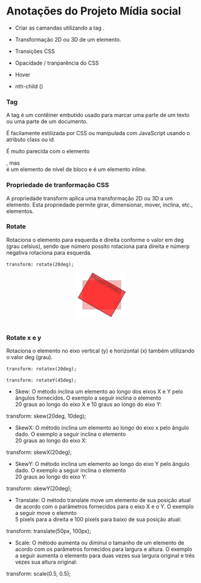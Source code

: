 # Anotações do Projeto Mídia social

- Criar as camandas utilizando a tag <span>.

- Transformação 2D ou 3D de um elemento.

- Transições CSS

- Opacidade / tranparência do CSS

- Hover

- nth-child ()

### Tag <span>

A tag <span> é um contêiner embutido usado para marcar uma parte de um texto ou uma parte de um documento. 

É facilamente estilizada por CSS ou manipulada com JavaScript usando o atributo class ou id.

É muito parecida com o elemento <div>, mas <div> é um elemento de nível de bloco e <span> é um elemento inline. 

### Propriedade de tranformação CSS

A  propriedade transform aplica uma transformação 2D ou 3D a um elemento. Esta propriedade permite girar, dimensionar, mover, inclina, etc., elementos.

### Rotate
 
Rotaciona o elemento para esquerda e direita conforme o valor em deg (grau celsius), sendo que número possito rotaciona para direita e númerp negativa rotaciona para esquerda.
````
transform: rotate(20deg);
````

   <div align="center" justify-content="center">
   <img src="assets/img_note/transform_rotate.gif/">
   </div>
   <br>
   
### Rotate x e y

Rotaciona o elemento no eixo vertical (y) e horizontal (x) também utilizando o valor deg (grau). 
````
transform: rotatex(20deg);
````
````
transform: rotateY(45deg);
````
- Skew: O método inclina um elemento ao longo dos eixos X e Y  pelo ângulos fornecidos. O exemplo a seguir inclina o elemento <div> 20 graus ao longo do eixo X e 10 graus ao longo do eixo Y: 

transform: skew(20deg, 10deg);

- SkewX: O método inclina um elemento ao longo do eixo x pelo ângulo dado. O exemplo a seguir inclina o elemento <div> 20 graus ao longo do eixo X: 

transform: skewX(20deg);

- SkewY: O método inclina um elemento ao longo do eixo Y pelo ângulo dado. O exemplo a seguir inclina o elemento <div> 20 graus ao longo do eixo Y:

transform: skewY(20deg);

-  Translate: O método translate move um elemento de sua posição atual de acordo com o parâmetros fornecidos para o eixo X e o Y. O exemplo a seguir move o elemnto <div> 5 pixels para a direita e 100 pixels para baixo de sua posição atual:
   
transform: translate(50px, 100px);

- Scale: O método aumenta ou diminui o tamanho de um elemento de acordo com os parâmetros fornecidos para largura e altura. O exemplo a seguir aumenta o elemento para duas vezes sua largura original e três vezes sua altura original: 

transform: scale(0.5, 0.5);


    
